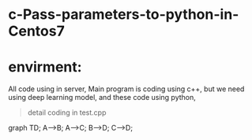 # c-Pass-parameters-to-python-in-Centos7
# envirment:
  All code using in server, Main program is coding using c++, but we need using deep learning model, and these code using python, 
>detail coding in test.cpp

graph TD;
    A-->B;
    A-->C;
    B-->D;
    C-->D;
